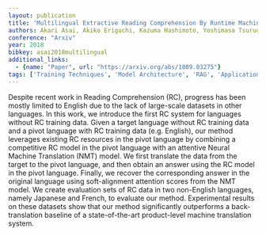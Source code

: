 ```yaml
---
layout: publication
title: 'Multilingual Extractive Reading Comprehension By Runtime Machine Translation'
authors: Akari Asai, Akiko Eriguchi, Kazuma Hashimoto, Yoshimasa Tsuruoka
conference: "Arxiv"
year: 2018
bibkey: asai2018multilingual
additional_links:
  - {name: "Paper", url: "https://arxiv.org/abs/1809.03275"}
tags: ['Training Techniques', 'Model Architecture', 'RAG', 'Applications', 'Attention Mechanism']
---
```

Despite recent work in Reading Comprehension (RC), progress has been mostly
limited to English due to the lack of large-scale datasets in other languages.
In this work, we introduce the first RC system for languages without RC
training data. Given a target language without RC training data and a pivot
language with RC training data (e.g. English), our method leverages existing RC
resources in the pivot language by combining a competitive RC model in the
pivot language with an attentive Neural Machine Translation (NMT) model. We
first translate the data from the target to the pivot language, and then obtain
an answer using the RC model in the pivot language. Finally, we recover the
corresponding answer in the original language using soft-alignment attention
scores from the NMT model. We create evaluation sets of RC data in two
non-English languages, namely Japanese and French, to evaluate our method.
Experimental results on these datasets show that our method significantly
outperforms a back-translation baseline of a state-of-the-art product-level
machine translation system.
